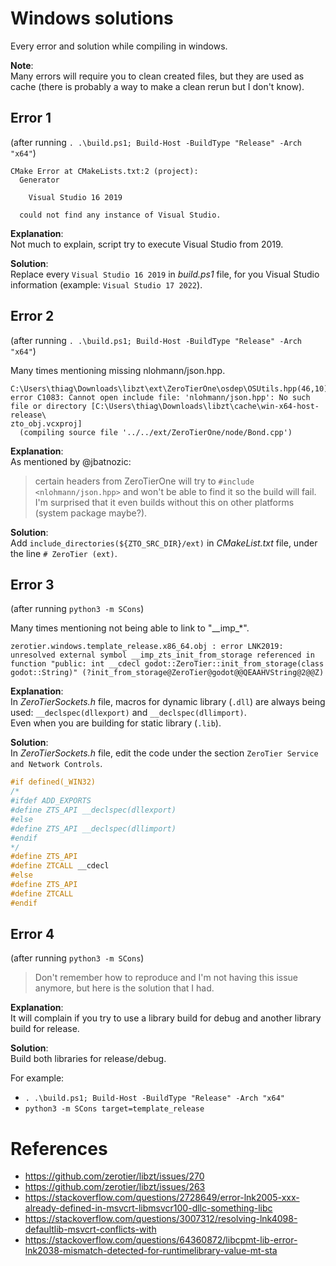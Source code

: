 # Windows solutions
Every error and solution while compiling in windows.  

**Note**:  
Many errors will require you to clean created files, but they are used as cache (there is probably a way to make a clean rerun but I don't know).  

## Error 1
(after running `. .\build.ps1; Build-Host -BuildType "Release" -Arch "x64"`)  

```
CMake Error at CMakeLists.txt:2 (project):
  Generator

    Visual Studio 16 2019

  could not find any instance of Visual Studio.
```

**Explanation**:  
Not much to explain, script try to execute Visual Studio from 2019.  

**Solution**:  
Replace every `Visual Studio 16 2019` in *build.ps1* file, for you Visual Studio information (example: `Visual Studio 17 2022`).

## Error 2
(after running `. .\build.ps1; Build-Host -BuildType "Release" -Arch "x64"`)  

Many times mentioning missing nlohmann/json.hpp.  
```
C:\Users\thiag\Downloads\libzt\ext\ZeroTierOne\osdep\OSUtils.hpp(46,10): error C1083: Cannot open include file: 'nlohmann/json.hpp': No such file or directory [C:\Users\thiag\Downloads\libzt\cache\win-x64-host-release\
zto_obj.vcxproj]
  (compiling source file '../../ext/ZeroTierOne/node/Bond.cpp')
```

**Explanation**:  
As mentioned by @jbatnozic:  
> certain headers from ZeroTierOne will try to `#include <nlohmann/json.hpp>` and won't be able to find it so the build will fail. I'm surprised that it even builds without this on other platforms (system package maybe?).

**Solution**:  
Add `include_directories(${ZTO_SRC_DIR}/ext)` in *CMakeList.txt* file, under the line `# ZeroTier (ext)`.  

## Error 3
(after running `python3 -m SCons`)  

Many times mentioning not being able to link to "\_\_imp\_\*".  
```
zerotier.windows.template_release.x86_64.obj : error LNK2019: unresolved external symbol __imp_zts_init_from_storage referenced in function "public: int __cdecl godot::ZeroTier::init_from_storage(class godot::String)" (?init_from_storage@ZeroTier@godot@@QEAAHVString@2@@Z)
```

**Explanation**:  
In *ZeroTierSockets.h* file, macros for dynamic library (`.dll`) are always being used: `__declspec(dllexport)` and `__declspec(dllimport)`.  
Even when you are building for static library (`.lib`).  

**Solution**:  
In *ZeroTierSockets.h* file, edit the code under the section `ZeroTier Service and Network Controls`.  

```cpp
#if defined(_WIN32)
/*
#ifdef ADD_EXPORTS
#define ZTS_API __declspec(dllexport)
#else
#define ZTS_API __declspec(dllimport)
#endif
*/
#define ZTS_API
#define ZTCALL __cdecl
#else
#define ZTS_API
#define ZTCALL
#endif
```

## Error 4
(after running `python3 -m SCons`)  

> Don't remember how to reproduce and I'm not having this issue anymore, but here is the solution that I had.  

**Explanation**:  
It will complain if you try to use a library build for debug and another library build for release.  

**Solution**:  
Build both libraries for release/debug.  

For example:
  - `. .\build.ps1; Build-Host -BuildType "Release" -Arch "x64"`
  - `python3 -m SCons target=template_release`  

# References
- https://github.com/zerotier/libzt/issues/270
- https://github.com/zerotier/libzt/issues/263
- https://stackoverflow.com/questions/2728649/error-lnk2005-xxx-already-defined-in-msvcrt-libmsvcr100-dllc-something-libc
- https://stackoverflow.com/questions/3007312/resolving-lnk4098-defaultlib-msvcrt-conflicts-with
- https://stackoverflow.com/questions/64360872/libcpmt-lib-error-lnk2038-mismatch-detected-for-runtimelibrary-value-mt-sta
